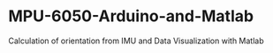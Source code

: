 # MPU-6050-Arduino-and-Matlab
Calculation of orientation from IMU and Data Visualization with Matlab